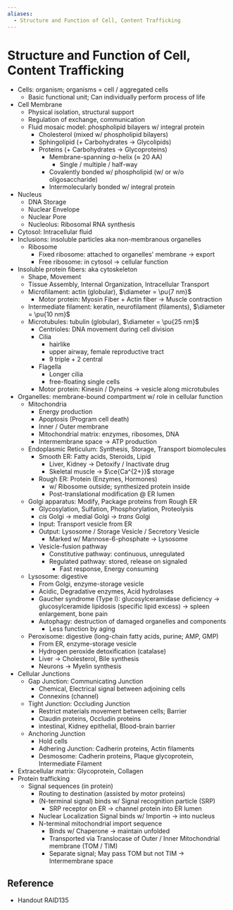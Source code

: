 ```yaml
---
aliases:
  - Structure and Function of Cell, Content Trafficking
---
```


# Structure and Function of Cell, Content Trafficking

- Cells: organism; organisms = cell / aggregated cells
	- Basic functional unit; Can individually perform process of life
- Cell Membrane
	- Physical isolation, structural support
	- Regulation of exchange, communication
	- Fluid mosaic model: phospholipid bilayers w/ integral protein
		- Cholesterol (mixed w/ phospholipid bilayers)
		- Sphingolipid (+ Carbohydrates → Glycolipids)
		- Proteins (+ Carbohydrates → Glycoproteins)
			- Membrane-spanning $\alpha$-helix ($\approx$ 20 AA)
				- Single / multiple / half-way
			- Covalently bonded w/ phospholipid (w/ or w/o oligosaccharide)
			- Intermolecularly bonded w/ integral protein
- Nucleus
	- DNA Storage
	- Nuclear Envelope
	- Nuclear Pore
	- Nucleolus: Ribosomal RNA synthesis
- Cytosol: Intracellular fluid
- Inclusions: insoluble particles aka non-membranous organelles
	- Ribosome
		- Fixed ribosome: attached to organelles' membrane → export
		- Free ribosome: in cytosol → cellular function
- Insoluble protein fibers: aka cytoskeleton
	- Shape, Movement
	- Tissue Assembly, Internal Organization, Intracellular Transport
	- Microfilament: actin (globular), $\diameter = \pu{7 nm}$
		- Motor protein: Myosin Fiber + Actin fiber → Muscle contraction
	- Intermediate filament: keratin, neurofilament (filaments), $\diameter = \pu{10 nm}$
	- Microtubules: tubulin (globular), $\diameter = \pu{25 nm}$
		- Centrioles: DNA movement during cell division
		- Cilia
			- hairlike
			- upper airway, female reproductive tract
			- 9 triple + 2 central
		- Flagella
			- Longer cilia
			- free-floating single cells
		- Motor protein: Kinesin / Dyneins → vesicle along microtubules
- Organelles: membrane-bound compartment w/ role in cellular function
	- Mitochondria
		- Energy production
		- Apoptosis (Program cell death)
		- Inner / Outer membrane
		- Mitochondrial matrix: enzymes, ribosomes, DNA
		- Intermembrane space → ATP production
	- Endoplasmic Reticulum: Synthesis, Storage, Transport biomolecules
		- Smooth ER: Fatty acids, Steroids, Lipid
			- Liver, Kidney → Detoxify / Inactivate drug
			- Skeletal muscle → $\ce{Ca^{2+}}$ storage
		- Rough ER: Protein (Enzymes, Hormones)
			- w/ Ribosome outside; synthesized protein inside
			- Post-translational modification @ ER lumen
	- Golgi apparatus: Modify, Package proteins from Rough ER
		- Glycosylation, Sulfation, Phosphorylation, Proteolysis
		- *cis* Golgi → medial Golgi → *trans* Golgi
		- Input: Transport vesicle from ER
		- Output: Lysosome / Storage Vesicle / Secretory Vesicle
			- Marked w/ Mannose-6-phosphate → Lysosome
		- Vesicle-fusion pathway
			- Constitutive pathway: continuous, unregulated
			- Regulated pathway: stored, release on signaled
				- Fast response, Energy consuming
	- Lysosome: digestive
		- From Golgi, enzyme-storage vesicle
		- Acidic, Degradative enzymes, Acid hydrolases
		- Gaucher syndrome (Type I): glucosylceramidase deficiency → glucosylceramide lipidosis (specific lipid excess) → spleen enlargement, bone pain
		- Autophagy: destruction of damaged organelles and components
			- Less function by aging
	- Peroxisome: digestive (long-chain fatty acids, purine; AMP, GMP)
		- From ER, enzyme-storage vesicle
		- Hydrogen peroxide detoxification (catalase)
		- Liver → Cholesterol, Bile synthesis
		- Neurons → Myelin synthesis
- Cellular Junctions
	- Gap Junction: Communicating Junction
		- Chemical, Electrical signal between adjoining cells
		- Connexins (channel)
	- Tight Junction: Occluding Junction
		- Restrict materials movement between cells; Barrier
		- Claudin proteins, Occludin proteins
		- intestinal, Kidney epithelial, Blood-brain barrier
	- Anchoring Junction
		- Hold cells
		- Adhering Junction: Cadherin proteins, Actin filaments
		- Desmosome: Cadherin proteins, Plaque glycoprotein, Intermediate Filament
- Extracellular matrix: Glycoprotein, Collagen
- Protein trafficking
	- Signal sequences (in protein)
		- Routing to destination (assisted by motor proteins)
		- (N-terminal signal) binds w/ Signal recognition particle (SRP)
			- SRP receptor on ER → channel protein into ER lumen
		- Nuclear Localization Signal binds w/ Importin → into nucleus
		- N-terminal mitochondrial import sequence
			- Binds w/ Chaperone → maintain unfolded
			- Transported via Translocase of Outer / Inner Mitochondrial membrane (TOM / TIM)
			- Separate signal; May pass TOM but not TIM → Intermembrane space

## Reference

- Handout RAID135
